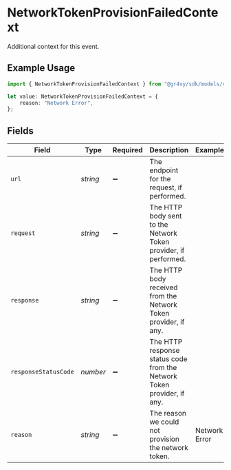 # NetworkTokenProvisionFailedContext

Additional context for this event.

## Example Usage

```typescript
import { NetworkTokenProvisionFailedContext } from "@gr4vy/sdk/models/components";

let value: NetworkTokenProvisionFailedContext = {
    reason: "Network Error",
};
```

## Fields

| Field                                                                  | Type                                                                   | Required                                                               | Description                                                            | Example                                                                |
| ---------------------------------------------------------------------- | ---------------------------------------------------------------------- | ---------------------------------------------------------------------- | ---------------------------------------------------------------------- | ---------------------------------------------------------------------- |
| `url`                                                                  | *string*                                                               | :heavy_minus_sign:                                                     | The endpoint for the request, if performed.                            |                                                                        |
| `request`                                                              | *string*                                                               | :heavy_minus_sign:                                                     | The HTTP body sent to the Network Token provider, if performed.        |                                                                        |
| `response`                                                             | *string*                                                               | :heavy_minus_sign:                                                     | The HTTP body received from the Network Token provider, if any.        |                                                                        |
| `responseStatusCode`                                                   | *number*                                                               | :heavy_minus_sign:                                                     | The HTTP response status code from the Network Token provider, if any. |                                                                        |
| `reason`                                                               | *string*                                                               | :heavy_minus_sign:                                                     | The reason we could not provision the network token.                   | Network Error                                                          |